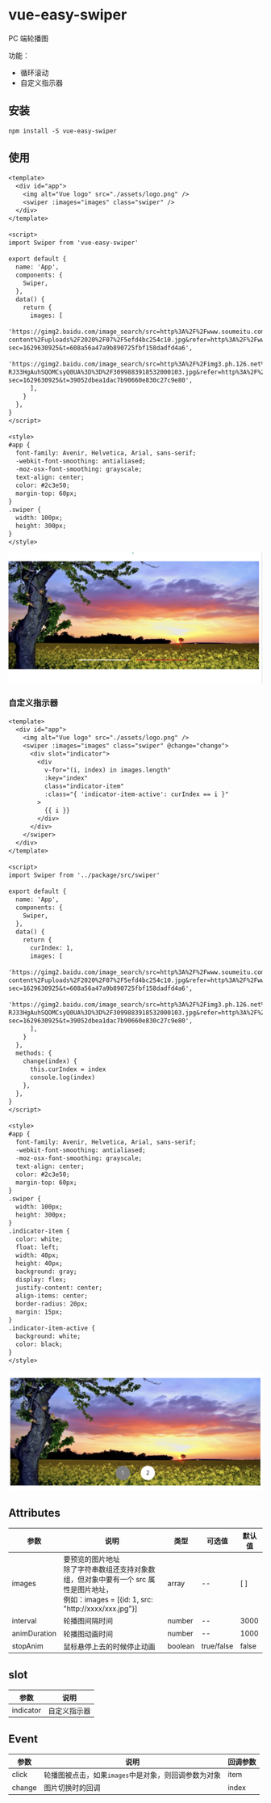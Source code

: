 # vue-easy-swiper

PC 端轮播图

功能：

- 循环滚动
- 自定义指示器

## 安装

```
npm install -S vue-easy-swiper
```

## 使用

```
<template>
  <div id="app">
    <img alt="Vue logo" src="./assets/logo.png" />
    <swiper :images="images" class="swiper" />
  </div>
</template>

<script>
import Swiper from 'vue-easy-swiper'

export default {
  name: 'App',
  components: {
    Swiper,
  },
  data() {
    return {
      images: [
        'https://gimg2.baidu.com/image_search/src=http%3A%2F%2Fwww.soumeitu.com%2Fwp-content%2Fuploads%2F2020%2F07%2F5efd4bc254c10.jpg&refer=http%3A%2F%2Fwww.soumeitu.com&app=2002&size=f9999,10000&q=a80&n=0&g=0n&fmt=jpeg?sec=1629630925&t=608a56a47a9b890725fbf158dadfd4a6',
        'https://gimg2.baidu.com/image_search/src=http%3A%2F%2Fimg3.ph.126.net%2Fp-RJ33HgAuhSQOMCsyQ0UA%3D%3D%2F3099883918532000103.jpg&refer=http%3A%2F%2Fimg3.ph.126.net&app=2002&size=f9999,10000&q=a80&n=0&g=0n&fmt=jpeg?sec=1629630925&t=39052dbea1dac7b90660e830c27c9e80',
      ],
    }
  },
}
</script>

<style>
#app {
  font-family: Avenir, Helvetica, Arial, sans-serif;
  -webkit-font-smoothing: antialiased;
  -moz-osx-font-smoothing: grayscale;
  text-align: center;
  color: #2c3e50;
  margin-top: 60px;
}
.swiper {
  width: 100px;
  height: 300px;
}
</style>
```

![screenshot-1](./screenshot/screenshot-1.png)

### 自定义指示器

```
<template>
  <div id="app">
    <img alt="Vue logo" src="./assets/logo.png" />
    <swiper :images="images" class="swiper" @change="change">
      <div slot="indicator">
        <div
          v-for="(i, index) in images.length"
          :key="index"
          class="indicator-item"
          :class="{ 'indicator-item-active': curIndex == i }"
        >
          {{ i }}
        </div>
      </div>
    </swiper>
  </div>
</template>

<script>
import Swiper from '../package/src/swiper'

export default {
  name: 'App',
  components: {
    Swiper,
  },
  data() {
    return {
      curIndex: 1,
      images: [
        'https://gimg2.baidu.com/image_search/src=http%3A%2F%2Fwww.soumeitu.com%2Fwp-content%2Fuploads%2F2020%2F07%2F5efd4bc254c10.jpg&refer=http%3A%2F%2Fwww.soumeitu.com&app=2002&size=f9999,10000&q=a80&n=0&g=0n&fmt=jpeg?sec=1629630925&t=608a56a47a9b890725fbf158dadfd4a6',
        'https://gimg2.baidu.com/image_search/src=http%3A%2F%2Fimg3.ph.126.net%2Fp-RJ33HgAuhSQOMCsyQ0UA%3D%3D%2F3099883918532000103.jpg&refer=http%3A%2F%2Fimg3.ph.126.net&app=2002&size=f9999,10000&q=a80&n=0&g=0n&fmt=jpeg?sec=1629630925&t=39052dbea1dac7b90660e830c27c9e80',
      ],
    }
  },
  methods: {
    change(index) {
      this.curIndex = index
      console.log(index)
    },
  },
}
</script>

<style>
#app {
  font-family: Avenir, Helvetica, Arial, sans-serif;
  -webkit-font-smoothing: antialiased;
  -moz-osx-font-smoothing: grayscale;
  text-align: center;
  color: #2c3e50;
  margin-top: 60px;
}
.swiper {
  width: 100px;
  height: 300px;
}
.indicator-item {
  color: white;
  float: left;
  width: 40px;
  height: 40px;
  background: gray;
  display: flex;
  justify-content: center;
  align-items: center;
  border-radius: 20px;
  margin: 15px;
}
.indicator-item-active {
  background: white;
  color: black;
}
</style>

```

![screenshot-2](./screenshot/screenshot-2.png)

## Attributes

| 参数 | 说明 | 类型 | 可选值 | 默认值 |
| --- | --- | --- | --- | --- |
| images | 要预览的图片地址<br>除了字符串数组还支持对象数组，但对象中要有一个 src 属性是图片地址，<br>例如：images = [{id: 1, src: "http://xxxx/xxx.jpg"}] | array | -- | [ ] |
| interval | 轮播图间隔时间 | number | -- | 3000 |
| animDuration | 轮播图动画时间 | number | -- | 1000 |
| stopAnim | 鼠标悬停上去的时候停止动画 | boolean | true/false | false |

## slot

| 参数      | 说明         |
| --------- | ------------ |
| indicator | 自定义指示器 |

## Event

| 参数   | 说明                                                 | 回调参数 |
| ------ | ---------------------------------------------------- | -------- |
| click  | 轮播图被点击，如果`images`中是对象，则回调参数为对象 | item     |
| change | 图片切换时的回调                                     | index    |
